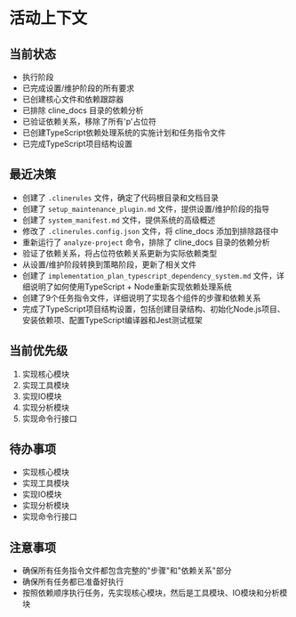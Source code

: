 # 活动上下文

## 当前状态
- 执行阶段
- 已完成设置/维护阶段的所有要求
- 已创建核心文件和依赖跟踪器
- 已排除 cline_docs 目录的依赖分析
- 已验证依赖关系，移除了所有'p'占位符
- 已创建TypeScript依赖处理系统的实施计划和任务指令文件
- 已完成TypeScript项目结构设置

## 最近决策
- 创建了 `.clinerules` 文件，确定了代码根目录和文档目录
- 创建了 `setup_maintenance_plugin.md` 文件，提供设置/维护阶段的指导
- 创建了 `system_manifest.md` 文件，提供系统的高级概述
- 修改了 `.clinerules.config.json` 文件，将 cline_docs 添加到排除路径中
- 重新运行了 `analyze-project` 命令，排除了 cline_docs 目录的依赖分析
- 验证了依赖关系，将占位符依赖关系更新为实际依赖类型
- 从设置/维护阶段转换到策略阶段，更新了相关文件
- 创建了 `implementation_plan_typescript_dependency_system.md` 文件，详细说明了如何使用TypeScript + Node重新实现依赖处理系统
- 创建了9个任务指令文件，详细说明了实现各个组件的步骤和依赖关系
- 完成了TypeScript项目结构设置，包括创建目录结构、初始化Node.js项目、安装依赖项、配置TypeScript编译器和Jest测试框架

## 当前优先级
1. 实现核心模块
2. 实现工具模块
3. 实现IO模块
4. 实现分析模块
5. 实现命令行接口

## 待办事项
- 实现核心模块
- 实现工具模块
- 实现IO模块
- 实现分析模块
- 实现命令行接口

## 注意事项
- 确保所有任务指令文件都包含完整的"步骤"和"依赖关系"部分
- 确保所有任务都已准备好执行
- 按照依赖顺序执行任务，先实现核心模块，然后是工具模块、IO模块和分析模块